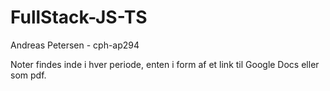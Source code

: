 # FullStack-JS-TS
Andreas Petersen - cph-ap294

Noter findes inde i hver periode, enten i form af et link til Google Docs eller som pdf.
